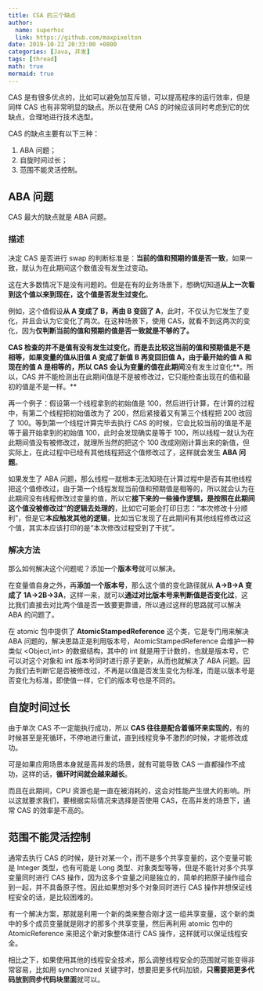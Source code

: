 ```yaml
---
title: CSA 的三个缺点
author:
  name: superhsc
  link: https://github.com/maxpixelton
date: 2019-10-22 20:33:00 +0800
categories: [Java, 并发]
tags: [thread]
math: true
mermaid: true
---
```


CAS 是有很多优点的，比如可以避免加互斥锁，可以提高程序的运行效率，但是同样 CAS 也有非常明显的缺点。所以在使用 CAS 的时候应该同时考虑到它的优缺点，合理地进行技术选型。

CAS 的缺点主要有以下三种：
1. ABA 问题；
2. 自旋时间过长；
3. 范围不能灵活控制。

## ABA 问题

CAS 最大的缺点就是 ABA 问题。

### 描述

决定 CAS 是否进行 swap 的判断标准是：**当前的值和预期的值是否一致**，如果一致，就认为在此期间这个数值没有发生过变动。

这在大多数情况下是没有问题的。但是在有的业务场景下，想确切知道**从上一次看到这个值以来到现在，这个值是否发生过变化**。

例如，这个值假设**从 A 变成了 B，再由 B 变回了 A**，此时，不仅认为它发生了变化，并且会认为它变化了两次。在这种场景下，使用 CAS，就看不到这两次的变化，因为**仅判断当前的值和预期的值是否一致就是不够的了。**

**CAS 检查的并不是值有没有发生过变化，而是去比较这当前的值和预期值是不是相等，如果变量的值从旧值 A 变成了新值 B 再变回旧值 A，由于最开始的值 A 和现在的值 A 是相等的，所以 CAS 会认为变量的值在此期间**没有发生过变化**。所以，CAS 并不能检测出在此期间值是不是被修改过，它只能检查出现在的值和最初的值是不是一样。**

再一个例子：假设第一个线程拿到的初始值是 100，然后进行计算，在计算的过程中，有第二个线程把初始值改为了 200，然后紧接着又有第三个线程把 200 改回了 100。等到第一个线程计算完毕去执行 CAS 的时候，它会比较当前的值是不是等于最开始拿到的初始值 100，此时会发现确实是等于 100，所以线程一就认为在此期间值没有被修改过，就理所当然的把这个 100 改成刚刚计算出来的新值，但实际上，在此过程中已经有其他线程把这个值修改过了，这样就会发生 **ABA 问题**。

如果发生了 ABA 问题，那么线程一就根本无法知晓在计算过程中是否有其他线程把这个值修改过，由于第一个线程发现当前值和预期值是相等的，所以就会认为在此期间没有线程修改过变量的值，所以它**接下来的一些操作逻辑，是按照在此期间这个值没被修改过”的逻辑去处理的**，比如它可能会打印日志：“本次修改十分顺利”，但是它**本应触发其他的逻辑**，比如当它发现了在此期间有其他线程修改过这个值，其实本应该打印的是“本次修改过程受到了干扰”。

### 解决方法

那么如何解决这个问题呢？添加一个**版本号**就可以解决。

在变量值自身之外，再**添加一个版本号**，那么这个值的变化路径就从 **A→B→A 变成了 1A→2B→3A**，这样一来，就可以**通过对比版本号来判断值是否变化过**，这比我们直接去对比两个值是否一致要更靠谱，所以通过这样的思路就可以解决 ABA 的问题了。

在 atomic 包中提供了 **AtomicStampedReference** 这个类，它是专门用来解决 ABA 问题的，解决思路正是利用版本号，AtomicStampedReference 会维护一种类似 <Object,int> 的数据结构，其中的 int 就是用于计数的，也就是版本号，它可以对这个对象和 int 版本号同时进行原子更新，从而也就解决了 ABA 问题。因为我们去判断它是否被修改过，不再是以值是否发生变化为标准，而是以版本号是否变化为标准，即使值一样，它们的版本号也是不同的。


## 自旋时间过长

由于单次 CAS 不一定能执行成功，所以 **CAS 往往是配合着循环来实现的**，有的时候甚至是死循环，不停地进行重试，直到线程竞争不激烈的时候，才能修改成功。

可是如果应用场景本身就是高并发的场景，就有可能导致 CAS 一直都操作不成功，这样的话，**循环时间就会越来越长**。

而且在此期间，CPU 资源也是一直在被消耗的，这会对性能产生很大的影响。所以这就要求我们，要根据实际情况来选择是否使用 CAS，在高并发的场景下，通常 CAS 的效率是不高的。

## 范围不能灵活控制

通常去执行 CAS 的时候，是针对某一个，而不是多个共享变量的，这个变量可能是 Integer 类型，也有可能是 Long 类型、对象类型等等，但是不能针对多个共享变量同时进行 CAS 操作，因为这多个变量之间是独立的，简单的把原子操作组合到一起，并不具备原子性。因此如果想对多个对象同时进行 CAS 操作并想保证线程安全的话，是比较困难的。

有一个解决方案，那就是利用一个新的类来整合刚才这一组共享变量，这个新的类中的多个成员变量就是刚才的那多个共享变量，然后再利用 atomic 包中的 AtomicReference 来把这个新对象整体进行 CAS 操作，这样就可以保证线程安全。

相比之下，如果使用其他的线程安全技术，那么调整线程安全的范围就可能变得非常容易，比如用 synchronized 关键字时，想要把更多代码加锁，**只需要把更多代码放到同步代码块里面**就可以。


